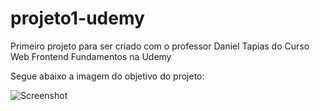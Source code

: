 # projeto1-udemy
Primeiro projeto para ser criado com o professor Daniel Tapias do Curso Web Frontend Fundamentos na Udemy

Segue abaixo a imagem do objetivo do projeto:

![Screenshot](https://github.com/AndsonMaciel/projeto1-udemy/assets/142698091/ab080d13-6279-4e69-ab8b-904bfcf497e2)
